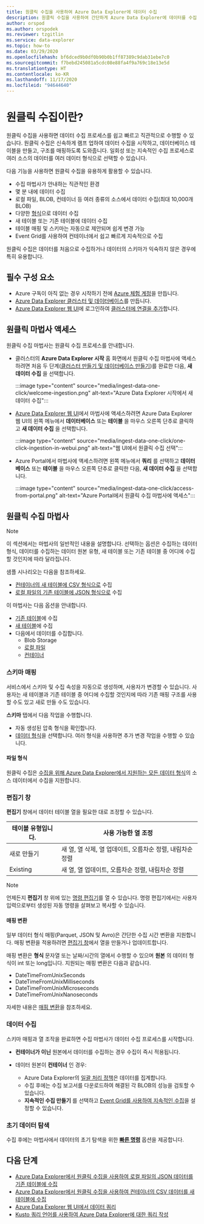 ```yaml
---
title: 원클릭 수집을 사용하여 Azure Data Explorer에 데이터 수집
description: 원클릭 수집을 사용하여 간단하게 Azure Data Explorer에 데이터를 수집(로드)하는 방법에 대한 개요입니다.
author: orspod
ms.author: orspodek
ms.reviewer: tzgitlin
ms.service: data-explorer
ms.topic: how-to
ms.date: 03/29/2020
ms.openlocfilehash: bf6dced9b0df0b90b0b1ff87389c9dab31ebe7c0
ms.sourcegitcommit: f7bebd245081a5cdc08e88fa4f9a769c18e13e5d
ms.translationtype: HT
ms.contentlocale: ko-KR
ms.lasthandoff: 11/17/2020
ms.locfileid: "94644640"
---
```

# <a name="what-is-one-click-ingestion"></a>원클릭 수집이란?

원클릭 수집을 사용하면 데이터 수집 프로세스를 쉽고 빠르고 직관적으로 수행할 수 있습니다. 원클릭 수집은 신속하게 램프 업하여 데이터 수집을 시작하고, 데이터베이스 테이블을 만들고, 구조를 매핑하도록 도와줍니다. 일회성 또는 지속적인 수집 프로세스로 여러 소스의 데이터를 여러 데이터 형식으로 선택할 수 있습니다.

다음 기능을 사용하면 원클릭 수집을 유용하게 활용할 수 있습니다.

* 수집 마법사가 안내하는 직관적인 환경
* 몇 분 내에 데이터 수집
* 로컬 파일, BLOB, 컨테이너 등 여러 종류의 소스에서 데이터 수집(최대 10,000개 BLOB)
* 다양한 [형식](#file-formats)으로 데이터 수집
* 새 테이블 또는 기존 테이블에 데이터 수집
* 테이블 매핑 및 스키마는 자동으로 제안되며 쉽게 변경 가능
* Event Grid를 사용하여 컨테이너에서 쉽고 빠르게 지속적으로 수집

원클릭 수집은 데이터를 처음으로 수집하거나 데이터의 스키마가 익숙하지 않은 경우에 특히 유용합니다.

## <a name="prerequisites"></a>필수 구성 요소

* Azure 구독이 아직 없는 경우 시작하기 전에 [Azure 체험 계정](https://azure.microsoft.com/free/)을 만듭니다.
* [Azure Data Explorer 클러스터 및 데이터베이스](create-cluster-database-portal.md)를 만듭니다.
* [Azure Data Explorer 웹 UI](https://dataexplorer.azure.com/)에 로그인하여 [클러스터에 연결을 추가](web-query-data.md#add-clusters)합니다.

## <a name="access-the-one-click-wizard"></a>원클릭 마법사 액세스

원클릭 수집 마법사는 원클릭 수집 프로세스를 안내합니다.

* 클러스터의 **Azure Data Explorer 시작** 홈 화면에서 원클릭 수집 마법사에 액세스하려면 처음 두 단계([클러스터 만들기 및 데이터베이스 만들기](#prerequisites))를 완료한 다음, **새 데이터 수집** 을 선택합니다.

    :::image type="content" source="media/ingest-data-one-click/welcome-ingestion.png" alt-text="Azure Data Explorer 시작에서 새 데이터 수집":::

* [Azure Data Explorer 웹 UI](https://dataexplorer.azure.com/)에서 마법사에 액세스하려면 Azure Data Explorer 웹 UI의 왼쪽 메뉴에서 **데이터베이스** 또는 **테이블** 을 마우스 오른쪽 단추로 클릭하고 **새 데이터 수집** 을 선택합니다.

    :::image type="content" source="media/ingest-data-one-click/one-click-ingestion-in-webui.png" alt-text="웹 UI에서 원클릭 수집 선택":::

* Azure Portal에서 마법사에 액세스하려면 왼쪽 메뉴에서 **쿼리** 를 선택하고 **데이터베이스** 또는 **테이블** 을 마우스 오른쪽 단추로 클릭한 다음, **새 데이터 수집** 을 선택합니다.

    :::image type="content" source="media/ingest-data-one-click/access-from-portal.png" alt-text="Azure Portal에서 원클릭 수집 마법사에 액세스":::

## <a name="one-click-ingestion-wizard"></a>원클릭 수집 마법사

> [!NOTE]
> 이 섹션에서는 마법사의 일반적인 내용을 설명합니다. 선택하는 옵션은 수집하는 데이터 형식, 데이터를 수집하는 데이터 원본 유형, 새 테이블 또는 기존 테이블 중 어디에 수집할 것인지에 따라 달라집니다.
>
> 샘플 시나리오는 다음을 참조하세요.
> * [컨테이너의 새 테이블에 CSV 형식으로](one-click-ingestion-new-table.md) 수집
> * [로컬 파일의 기존 테이블에 JSON 형식으로](one-click-ingestion-existing-table.md) 수집 

이 마법사는 다음 옵션을 안내합니다.
   * [기존 테이블](one-click-ingestion-existing-table.md)에 수집
   * [새 테이블](one-click-ingestion-new-table.md)에 수집
   * 다음에서 데이터를 수집합니다.
      * Blob Storage
      * [로컬 파일](one-click-ingestion-existing-table.md)
      * [컨테이너](one-click-ingestion-new-table.md)


### <a name="schema-mapping"></a>스키마 매핑

서비스에서 스키마 및 수집 속성을 자동으로 생성하며, 사용자가 변경할 수 있습니다. 사용자는 새 테이블과 기존 테이블 중 어디에 수집할 것인지에 따라 기존 매핑 구조를 사용할 수도 있고 새로 만들 수도 있습니다.

**스키마** 탭에서 다음 작업을 수행합니다.
   * 자동 생성된 압축 형식을 확인합니다.
   * [데이터 형식](#file-formats)을 선택합니다. 여러 형식을 사용하면 추가 변경 작업을 수행할 수 있습니다.

#### <a name="file-formats"></a>파일 형식

원클릭 수집은 [수집을 위해 Azure Data Explorer에서 지원하는 모든 데이터 형식](ingestion-supported-formats.md)의 소스 데이터에서 수집을 지원합니다.

### <a name="editor-window"></a>편집기 창

**편집기** 창에서 데이터 테이블 열을 필요한 대로 조정할 수 있습니다. 

|테이블 유형입니다.  |사용 가능한 열 조정  |
|---------|---------|
|새로 만들기     | 새 열, 열 삭제, 열 업데이트, 오름차순 정렬, 내림차순 정렬  |
|Existing     | 새 열, 열 업데이트, 오름차순 정렬, 내림차순 정렬  |

>[!NOTE]
> 언제든지 **편집기** 창 위에 있는 [명령 편집기](one-click-ingestion-new-table.md#command-editor)를 열 수 있습니다. 명령 편집기에서는 사용자 입력으로부터 생성된 자동 명령을 살펴보고 복사할 수 있습니다.

#### <a name="mapping-transformations"></a>매핑 변환

일부 데이터 형식 매핑(Parquet, JSON 및 Avro)은 간단한 수집 시간 변환을 지원합니다. 매핑 변환을 적용하려면 [편집기 창](#editor-window)에서 열을 만들거나 업데이트합니다.

매핑 변환은 **형식** 문자열 또는 날짜/시간의 열에서 수행할 수 있으며 **원본** 의 데이터 형식이 int 또는 long입니다. 지원되는 매핑 변환은 다음과 같습니다.
* DateTimeFromUnixSeconds
* DateTimeFromUnixMilliseconds
* DateTimeFromUnixMicroseconds
* DateTimeFromUnixNanoseconds

자세한 내용은 [매핑 변환](kusto/management/mappings.md#mapping-transformations)을 참조하세요.

### <a name="data-ingestion"></a>데이터 수집

스키마 매핑과 열 조작을 완료하면 수집 마법사가 데이터 수집 프로세스를 시작합니다. 

* **컨테이너가 이닌** 원본에서 데이터를 수집하는 경우 수집이 즉시 적용됩니다.

* 데이터 원본이 **컨테이너** 인 경우:
    * Azure Data Explorer의 [일괄 처리 정책](kusto/management/batchingpolicy.md)은 데이터를 집계합니다. 
    * 수집 후에는 수집 보고서를 다운로드하여 해결된 각 BLOB의 성능을 검토할 수 있습니다. 
    * **지속적인 수집 만들기** 를 선택하고 [Event Grid를 사용하여 지속적인 수집](one-click-ingestion-new-table.md#create-continuous-ingestion-for-container)을 설정할 수 있습니다.
 
### <a name="initial-data-exploration"></a>초기 데이터 탐색
   
수집 후에는 마법사에서 데이터의 초기 탐색을 위한 **[빠른 명령](one-click-ingestion-existing-table.md#explore-quick-queries-and-tools)** 옵션을 제공합니다.


## <a name="next-steps"></a>다음 단계

* [Azure Data Explorer에서 원클릭 수집을 사용하여 로컬 파일의 JSON 데이터를 기존 테이블에 수집](one-click-ingestion-existing-table.md)
* [Azure Data Explorer에서 원클릭 수집을 사용하여 컨테이너의 CSV 데이터를 새 테이블에 수집](one-click-ingestion-new-table.md)
* [Azure Data Explorer 웹 UI에서 데이터 쿼리](web-query-data.md)
* [Kusto 쿼리 언어를 사용하여 Azure Data Explorer에 대한 쿼리 작성](write-queries.md)
